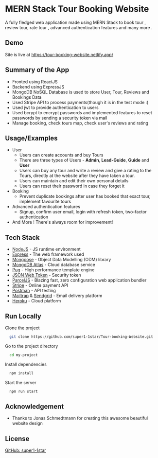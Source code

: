 
# MERN Stack Tour Booking Website

A fully fledged web application made using MERN Stack to book tour , review tour, rate tour , advanced authentication features and many more .

## Demo
Site is live at https://tour-booking-website.netlify.app/

## Summary of the App

- Fronted using ReactJS
- Backend using ExpressJS
- MongoDB NoSQL Database is used to store User, Tour, Reviews and Bookings Data
- Used Stripe API to process payments(though it is in the test mode :)
- Used jwt to provide authentication to users
- Used bcrypt to encrypt passwords and implemented features to reset passwords by sending a security token via mail
- Manage booking, check tours map, check user's reviews and rating




## Usage/Examples

* User
  - Users can create accounts and buy Tours
  - There are three types of Users - **Admin**, **Lead-Guide**, **Guide** and **User**
  - Users can buy any tour and write a review and give a rating to the Tours, directly at the website after they have taken a tour.
  - Users can maintain and edit their own personal details
  - Users can reset their password in case they forget it 
* Booking
  - Prevent duplicate bookings after user has booked that exact tour, implement favourite tours
* Advanced authentication features
  - Signup, confirm user email, login with refresh token, two-factor authentication
* And More ! There's always room for improvement!



## Tech Stack

* [NodeJS](https://nodejs.org/en/) - JS runtime environment
* [Express](http://expressjs.com/) - The web framework used
* [Mongoose](https://mongoosejs.com/) - Object Data Modelling (ODM) library
* [MongoDB Atlas](https://www.mongodb.com/cloud/atlas) - Cloud database service
* [Pug](https://pugjs.org/api/getting-started.html) - High performance template engine
* [JSON Web Token](https://jwt.io/) - Security token
* [ParcelJS](https://parceljs.org/) - Blazing fast, zero configuration web application bundler
* [Stripe](https://stripe.com/) - Online payment API
* [Postman](https://www.getpostman.com/) - API testing
* [Mailtrap](https://mailtrap.io/) & [Sendgrid](https://sendgrid.com/) - Email delivery platform
* [Heroku](https://www.heroku.com/) - Cloud platform


## Run Locally

Clone the project

```bash
  git clone https://github.com/super1-1star/Tour-booking-Website.git
```

Go to the project directory

```bash
  cd my-project
```

Install dependencies

```bash
  npm install
```

Start the server

```bash
  npm run start
```

## Acknowledgement

* Thanks to Jonas Schmedtmann for creating this awesome beautiful website design


## License

[GitHub: super1-1star](https://www.github.com/super1-1star)

